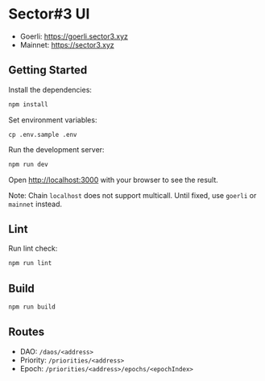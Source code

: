# Sector#3 UI

- Goerli: https://goerli.sector3.xyz
- Mainnet: https://sector3.xyz

## Getting Started

Install the dependencies:

```bash
npm install
```

Set environment variables:

```shell
cp .env.sample .env
```

Run the development server:

```bash
npm run dev
```

Open [http://localhost:3000](http://localhost:3000) with your browser to see the result.

Note: Chain `localhost` does not support multicall.  Until fixed, use `goerli` or `mainnet` instead.

## Lint

Run lint check:

```bash
npm run lint
```

## Build

```bash
npm run build
```

## Routes

- DAO: `/daos/<address>`
- Priority: `/priorities/<address>`
- Epoch: `/priorities/<address>/epochs/<epochIndex>`
